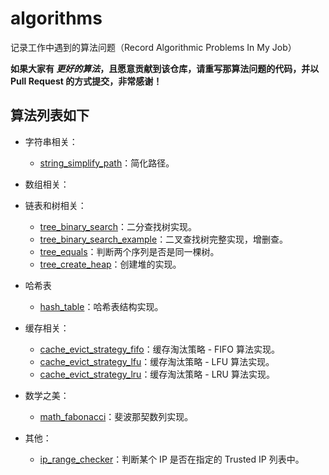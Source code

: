 # algorithms

记录工作中遇到的算法问题（Record Algorithmic Problems In My Job）

**如果大家有 *更好的算法*，且愿意贡献到该仓库，请重写那算法问题的代码，并以 Pull Request 的方式提交，非常感谢！**

## 算法列表如下

- 字符串相关：
  
  - [string_simplify_path](https://github.com/charleslxh/algorithms/blob/master/string_simplify_path.md)：简化路径。

- 数组相关：

- 链表和树相关：
  
  - [tree_binary_search](https://github.com/charleslxh/algorithms/blob/master/tree_binary_search.md)：二分查找树实现。
  - [tree_binary_search_example](https://github.com/charleslxh/algorithms/blob/master/tree_binary_search_example.md)：二叉查找树完整实现，增删查。
  - [tree_equals](https://github.com/charleslxh/algorithms/blob/master/tree_equals.md)：判断两个序列是否是同一棵树。
  - [tree_create_heap](https://github.com/charleslxh/algorithms/blob/master/tree_create_heap.md)：创建堆的实现。

- 哈希表

  - [hash_table](https://github.com/charleslxh/algorithms/blob/master/hash_table.md)：哈希表结构实现。

- 缓存相关：

  - [cache_evict_strategy_fifo](https://github.com/charleslxh/algorithms/blob/master/cache_evict_strategy_fifo.md)：缓存淘汰策略 - FIFO 算法实现。
  - [cache_evict_strategy_lfu](https://github.com/charleslxh/algorithms/blob/master/cache_evict_strategy_lfu.md)：缓存淘汰策略 - LFU 算法实现。
  - [cache_evict_strategy_lru](https://github.com/charleslxh/algorithms/blob/master/cache_evict_strategy_lru.md)：缓存淘汰策略 - LRU 算法实现。

- 数学之美：

  - [math_fabonacci](https://github.com/charleslxh/algorithms/blob/master/math_fabonacci.md)：斐波那契数列实现。
  
- 其他：

  - [ip_range_checker](https://github.com/charleslxh/algorithms/blob/master/ip_range_checker.md)：判断某个 IP 是否在指定的 Trusted IP 列表中。

